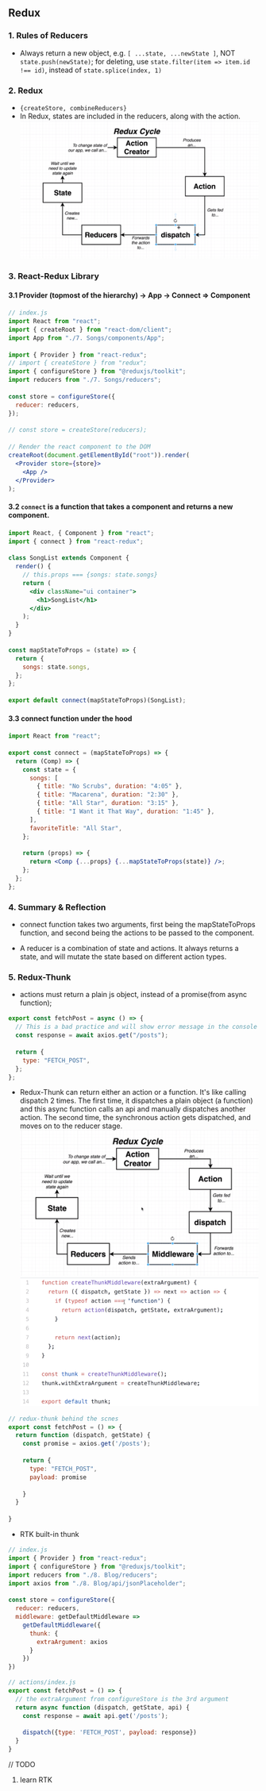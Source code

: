 ## Redux

### 1. Rules of Reducers

- Always return a new object, e.g. `[ ...state, ...newState ]`, NOT `state.push(newState)`; for deleting, use `state.filter(item => item.id !== id)`, instead of `state.splice(index, 1)`

### 2. Redux

- `{createStore, combineReducers}`
- In Redux, states are included in the reducers, along with the action.
  ![alt](./pictures/ReduxCycle.png)

### 3. React-Redux Library

#### 3.1 Provider (topmost of the hierarchy) -> App -> Connect => Component

```jsx
// index.js
import React from "react";
import { createRoot } from "react-dom/client";
import App from "./7. Songs/components/App";

import { Provider } from "react-redux";
// import { createStore } from "redux";
import { configureStore } from "@reduxjs/toolkit";
import reducers from "./7. Songs/reducers";

const store = configureStore({
  reducer: reducers,
});

// const store = createStore(reducers);

// Render the react component to the DOM
createRoot(document.getElementById("root")).render(
  <Provider store={store}>
    <App />
  </Provider>
);
```

#### 3.2 `connect` is a function that takes a component and returns a new component.

```jsx
import React, { Component } from "react";
import { connect } from "react-redux";

class SongList extends Component {
  render() {
    // this.props === {songs: state.songs}
    return (
      <div className="ui container">
        <h1>SongList</h1>
      </div>
    );
  }
}

const mapStateToProps = (state) => {
  return {
    songs: state.songs,
  };
};

export default connect(mapStateToProps)(SongList);
```

#### 3.3 connect function under the hood

```jsx
import React from "react";

export const connect = (mapStateToProps) => {
  return (Comp) => {
    const state = {
      songs: [
        { title: "No Scrubs", duration: "4:05" },
        { title: "Macarena", duration: "2:30" },
        { title: "All Star", duration: "3:15" },
        { title: "I Want it That Way", duration: "1:45" },
      ],
      favoriteTitle: "All Star",
    };

    return (props) => {
      return <Comp {...props} {...mapStateToProps(state)} />;
    };
  };
};
```

### 4. Summary & Reflection

- connect function takes two arguments, first being the mapStateToProps function, and second being the actions to be passed to the component.

- A reducer is a combination of state and actions. It always returns a state, and will mutate the state based on different action types.

### 5. Redux-Thunk

- actions must return a plain js object, instead of a promise(from async function);

```jsx
export const fetchPost = async () => {
  // This is a bad practice and will show error message in the console
  const response = await axios.get("/posts");

  return {
    type: "FETCH_POST",
  };
};
```

- Redux-Thunk can return either an action or a function. It's like calling dispatch 2 times. The first time, it dispatches a plain object (a function) and this async function calls an api and manually dispatches another action. The second time, the synchronous action gets dispatched, and moves on to the reducer stage.
![alt](./pictures/asyncMiddleware.png)
![alt](./pictures/reduxThunk.png)

```jsx
// redux-thunk behind the scnes
export const fetchPost = () => {
  return function (dispatch, getState) {
    const promise = axios.get('/posts');

    return {
      type: "FETCH_POST",
      payload: promise

    }
  }

}
```

- RTK built-in thunk
```jsx
// index.js
import { Provider } from "react-redux";
import { configureStore } from "@reduxjs/toolkit";
import reducers from "./8. Blog/reducers";
import axios from "./8. Blog/api/jsonPlaceholder";

const store = configureStore({
  reducer: reducers,
  middleware: getDefaultMiddleware => 
    getDefaultMiddleware({
      thunk: {
        extraArgument: axios
      }
    })
})
```

```jsx
// actions/index.js
export const fetchPost = () => {
  // the extraArgument from configureStore is the 3rd argument
  return async function (dispatch, getState, api) {
    const response = await api.get('/posts');

    dispatch({type: 'FETCH_POST', payload: response})
  }
}
```

// TODO

1. learn RTK
